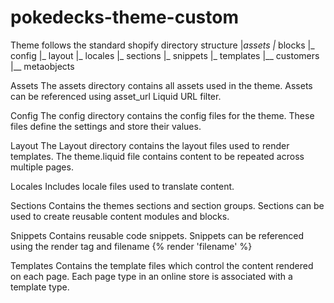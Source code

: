 # pokedecks-theme-custom

Theme follows the standard shopify directory structure
|_assets
|_ blocks
|_ config
|_ layout
|_ locales
|_ sections
|_ snippets
|_ templates
    |__ customers
    |__ metaobjects

Assets
The assets directory contains all assets used in the theme.
Assets can be referenced using asset_url Liquid URL filter.

Config
The config directory contains the config files for the theme.
These files define the settings and store their values.

Layout
The Layout directory contains the layout files used to render templates.
The theme.liquid file contains content to be repeated across multiple pages.

Locales
Includes locale files used to translate content.

Sections
Contains the themes sections and section groups.
Sections can be used to create reusable content modules and blocks.

Snippets
Contains reusable code snippets. 
Snippets can be referenced using the render tag and filename {% render 'filename' %}

Templates
Contains the template files which control the content rendered on each page.
Each page type in an online store is associated with a template type.